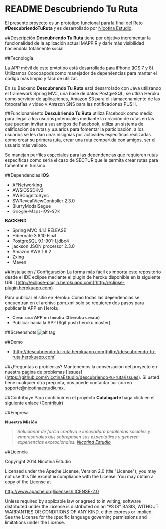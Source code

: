 
README Descubriendo Tu Ruta
============

El presente proyecto es un prototipo funcional para la final del Reto **#DescubriendoTuRuta** y es desarrollado por [Nicotina Estudio](http://www.nicotinaestudio.com). 

##Descripción
**Descubriendo Tu Ruta** tiene por objetivo incrementar la funcionalidad de la aplicación actual MAPPIR y darle más visibilidad haciendola totalmente social.

##Tecnología

La APP móvil de este prototipo está desarrollada para iPhone (IOS 7 y 8). Utilizamos Ccocoapods como manejador de dependencias para manter el código más limpio y fácil de utilizar.

En su Backend **Descubriendo Tu Ruta** está desarrollado con Java utilizando el framework Spring MVC, una base de datos PostgreSQL, se utliza Heroku como servidor de aplicaciones, Amazon S3 para el alamacenamiento de las fotografías y video y Amazon SNS para las notificaciones PUSH.

##Funcionamiento
**Descubriendo Tu Ruta** utiliza Facebook como medio para llegar a los usurios potenciales mediante la creación de rutas en las que puedan invitar a sus amigos de Facebook, utiliza un sistema de calificación de rutas y usuarios para fomentar la participación, a los usuarios se les dan unas insignias por activades especificas realizadas como crear su primera ruta, crear una ruta compartida con amigos, ser el usuario más valioso.

Se manejan perfiles especiales para las dependencias que requieren rutas especificas como seria el caso de SECTUR que le permita crear rutas para fomentar el turismo.

##Dependencias
**IOS**
- AFNetworking
- AWSiOSSDKv2
- AWSCognitoSync
- SWRevealViewController 2.3.0
- BlurryModalSegue
- Google-Maps-iOS-SDK

**BACKEND**
- Spring MVC 4.1.1.RELEASE
- Hibernate 3.6.10.Final
- PostgreSQL 9.1-901-1.jdbc4
- jackson JSON processor 2.3.0
- Amazon AWS 1.9.2
- Zxing
- Maven

##Instalación / Configuración 
La forma más fácil es importa este repositorio desde el IDE eclipse mediante el plugin de heroku disponible en la siguiente URL: [http://eclipse-plugin.herokuapp.com](http://eclipse-plugin.herokuapp.com)

Para publicar el sitio en Heroku:
Como todas las dependencias se encuentran en el archívo pom.xml solo se requieren dos pasos para publicar la APP en Heroku.
- Crear una APP en heroku ($heroku create)
- Publicar hacia la APP ($git push heroku master)

##Screenshots
![alt tag](#)

##Demo
- [http://descubriendo-tu-ruta.herokuapp.com](http://descubriendo-tu-ruta.herokuapp.com)

##¿Preguntas o problemas? 
Mantenemos la conversación del proyecto en nuestra página de problemas [issues] (https://github.com/NicotinaEstudio/descubriendo-tu-ruta/issues). Si usted tiene cualquier otra pregunta, nos puede contactar por correo <soporte@nicotinaestudio.mx>.

##Contribuye
Para contribuir en el proyecto **Catalogarte** haga click en el siguiente enlace ([Contribuir](#))

##Empresa

**Nuestra Misión**

> *Solucionar de forma creativa e innovadora problemas sociales y empresariales que sobrepasen sus expectativas y generen experiencias excepcionales. [Nicotina Estudio](http://www.nicotinaestudio.com)*

##Licencia

Copyright 2014 Nicotina Estudio

Licensed under the Apache License, Version 2.0 (the "License");
you may not use this file except in compliance with the License.
You may obtain a copy of the License at

http://www.apache.org/licenses/LICENSE-2.0

Unless required by applicable law or agreed to in writing, software
distributed under the License is distributed on an "AS IS" BASIS,
WITHOUT WARRANTIES OR CONDITIONS OF ANY KIND, either express or implied.
See the License for the specific language governing permissions and
limitations under the License.
